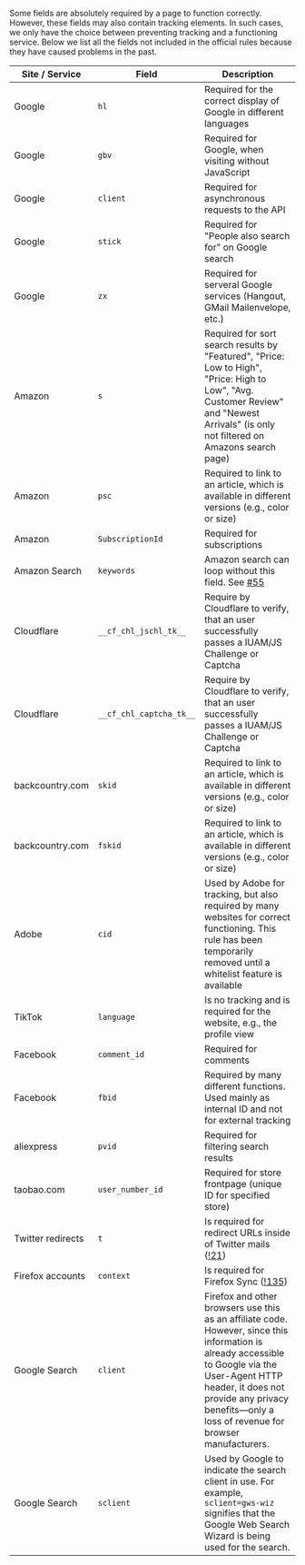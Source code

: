 Some fields are absolutely required by a page to function correctly. However, these fields may also contain tracking elements. In such cases, we only have the choice between preventing tracking and a functioning service. Below we list all the fields not included in the official rules because they have caused problems in the past.

| **Site / Service** 	| **Field**             	| **Description**                                                                                                                                                                         	|
|--------------------	|-----------------------	|-----------------------------------------------------------------------------------------------------------------------------------------------------------------------------------------	|
| Google             	| `hl`                    	| Required for the correct display of Google in different languages                                                                                                                       	|
| Google             	| `gbv`                   	| Required for Google, when visiting without JavaScript                                                                                                                                   	|
| Google             	| `client`                	| Required for asynchronous requests to the API                                                                                                            	|
| Google             	| `stick`                 	| Required for "People also search for" on Google search                                                                                                                                  	|
| Google             	| `zx`                 	    | Required for serveral Google services (Hangout, GMail Mailenvelope, etc.)                                                                                                                                 	|
| Amazon             	| `s`                     	| Required for sort search results by "Featured", "Price: Low to High", "Price: High to Low", "Avg. Customer Review" and "Newest Arrivals"  (is only not filtered on Amazons search page) 	|
| Amazon             	| `psc`                   	| Required to link to an article, which is available in different versions (e.g., color or size)                                                                                          	|
| Amazon             	| `SubscriptionId`        	| Required for subscriptions                                                                                                                                                              	|
| Amazon Search      	| `keywords`              	| Amazon search can loop without this field. See [#55](https://gitlab.com/ClearURLs/rules/-/issues/55)                                                                                                                            	|
| Cloudflare         	| `__cf_chl_jschl_tk__`   	| Require by Cloudflare to verify, that an user successfully passes a IUAM/JS Challenge or Captcha                                                                                        	|
| Cloudflare         	| `__cf_chl_captcha_tk__` 	| Require by Cloudflare to verify, that an user successfully passes a IUAM/JS Challenge or Captcha                                                                                        	|
| backcountry.com    	| `skid`                  	| Required to link to an article, which is available in different versions (e.g., color or size)                                                                                          	|
| backcountry.com    	| `fskid`                 	| Required to link to an article, which is available in different versions (e.g., color or size)                                                                                          	|
| Adobe              	| `cid`                   	| Used by Adobe for tracking, but also required by many websites for correct functioning. This rule has been temporarily removed until a whitelist feature is available                   	|
| TikTok             	| `language`              	| Is no tracking and is required for the website, e.g., the profile view                                                                                                                  	|
| Facebook           	| `comment_id`            	| Required for comments                                                                                                                                                                   	|
| Facebook           	| `fbid`                  	| Required by many different functions. Used mainly as internal ID and not for external tracking                                                                                          	|
| aliexpress         	| `pvid`                  	| Required for filtering search results                                                                                                                                                   	|
| taobao.com         	| `user_number_id`        	| Required for store frontpage (unique ID for specified store)                                                                                                                            	|
| Twitter redirects     | `t`                     	| Is required for redirect URLs inside of Twitter mails ([!21](https://gitlab.com/ClearURLs/rules/-/merge_requests/21))                                                                                                                                      	|
| Firefox accounts     | `context`                     	| Is required for Firefox Sync ([!135](https://github.com/ClearURLs/Rules/pull/135))                                                                                                                                      	|
| Google Search     | `client`                     	| Firefox and other browsers use this as an affiliate code. However, since this information is already accessible to Google via the User-Agent HTTP header, it does not provide any privacy benefits—only a loss of revenue for browser manufacturers. |
| Google Search     | `sclient`                     	|Used by Google to indicate the search client in use. For example, `sclient=gws-wiz` signifies that the Google Web Search Wizard is being used for the search. |